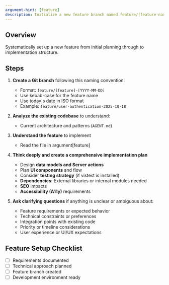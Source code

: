 ```yaml
---
argument-hint: [feature]
description: Initialize a new feature branch named feature/[feature-name]-[YYYY-MM-DD] and set up for development
---
```


## Overview

Systematically set up a new feature from initial planning through to implementation structure.

## Steps

1. **Create a Git branch** following this naming convention:
   - Format: `feature/[feature]-[YYYY-MM-DD]`
   - Use kebab-case for the feature name
   - Use today's date in ISO format
   - Example: `feature/user-authentication-2025-10-18`

2. **Analyze the existing codebase** to understand:
   - Current architecture and patterns (`AGENT.md`)

3. **Understand the feature** to implement
   - Read the file in argument[feature]

4. **Think deeply and create a comprehensive implementation plan**
   - Design **data models and Server actions**
   - Plan **UI components** and flow
   - Consider **testing strategy** (if vistest is installed)
   - **Dependencies**: External libraries or internal modules needed
   - **SEO** impacts
   - **Accessibility (A11y)** requirements

5. **Ask clarifying questions** if anything is unclear or ambiguous about:
   - Feature requirements or expected behavior
   - Technical constraints or preferences
   - Integration points with existing code
   - Priority or timeline considerations
   - User experience or UI/UX expectations

## Feature Setup Checklist

- [ ] Requirements documented
- [ ] Technical approach planned
- [ ] Feature branch created
- [ ] Development environment ready
